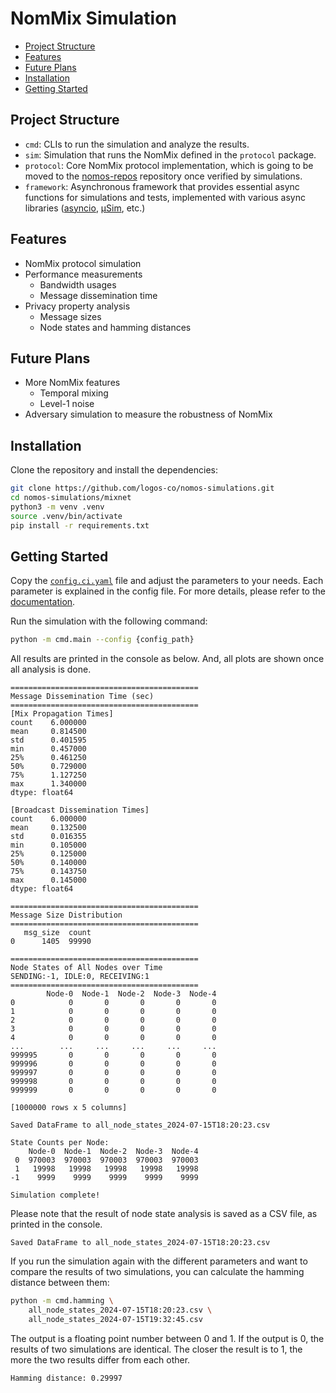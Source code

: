 # NomMix Simulation

* [Project Structure](#project-structure)
* [Features](#features)
* [Future Plans](#future-plans)
* [Installation](#installation)
* [Getting Started](#getting-started)

## Project Structure

- `cmd`: CLIs to run the simulation and analyze the results.
- `sim`: Simulation that runs the NomMix defined in the `protocol` package.
- `protocol`: Core NomMix protocol implementation, which is going to be moved to the [nomos-repos](https://github.com/logos-co/nomos-specs) repository once verified by simulations.
- `framework`: Asynchronous framework that provides essential async functions for simulations and tests, implemented with various async libraries ([asyncio](https://docs.python.org/3/library/asyncio.html), [μSim](https://usim.readthedocs.io/en/latest/), etc.)

## Features

- NomMix protocol simulation
- Performance measurements
  - Bandwidth usages
  - Message dissemination time
- Privacy property analysis
  - Message sizes
  - Node states and hamming distances

## Future Plans

- More NomMix features
  - Temporal mixing
  - Level-1 noise
- Adversary simulation to measure the robustness of NomMix

## Installation

Clone the repository and install the dependencies:
```bash
git clone https://github.com/logos-co/nomos-simulations.git
cd nomos-simulations/mixnet
python3 -m venv .venv
source .venv/bin/activate
pip install -r requirements.txt
```

## Getting Started

Copy the [`config.ci.yaml`](./config.ci.yaml) file and adjust the parameters to your needs.
Each parameter is explained in the config file.
For more details, please refer to the [documentation](https://www.notion.so/NomMix-Sim-Getting-Started-ee0e2191f4e7437e93976aff2627d7ce?pvs=4).

Run the simulation with the following command:
```bash
python -m cmd.main --config {config_path}
```

All results are printed in the console as below.
And, all plots are shown once all analysis is done.
```
==========================================
Message Dissemination Time (sec)
==========================================
[Mix Propagation Times]
count    6.000000
mean     0.814500
std      0.401595
min      0.457000
25%      0.461250
50%      0.729000
75%      1.127250
max      1.340000
dtype: float64

[Broadcast Dissemination Times]
count    6.000000
mean     0.132500
std      0.016355
min      0.105000
25%      0.125000
50%      0.140000
75%      0.143750
max      0.145000
dtype: float64

==========================================
Message Size Distribution
==========================================
   msg_size  count
0      1405  99990

==========================================
Node States of All Nodes over Time
SENDING:-1, IDLE:0, RECEIVING:1
==========================================
        Node-0  Node-1  Node-2  Node-3  Node-4
0            0       0       0       0       0
1            0       0       0       0       0
2            0       0       0       0       0
3            0       0       0       0       0
4            0       0       0       0       0
...        ...     ...     ...     ...     ...
999995       0       0       0       0       0
999996       0       0       0       0       0
999997       0       0       0       0       0
999998       0       0       0       0       0
999999       0       0       0       0       0

[1000000 rows x 5 columns]

Saved DataFrame to all_node_states_2024-07-15T18:20:23.csv

State Counts per Node:
    Node-0  Node-1  Node-2  Node-3  Node-4
 0  970003  970003  970003  970003  970003
 1   19998   19998   19998   19998   19998
-1    9999    9999    9999    9999    9999

Simulation complete!
```

Please note that the result of node state analysis is saved as a CSV file, as printed in the console.
```
Saved DataFrame to all_node_states_2024-07-15T18:20:23.csv
```

If you run the simulation again with the different parameters and want to
compare the results of two simulations,
you can calculate the hamming distance between them:
```bash
python -m cmd.hamming \
    all_node_states_2024-07-15T18:20:23.csv \
    all_node_states_2024-07-15T19:32:45.csv
```
The output is a floating point number between 0 and 1.
If the output is 0, the results of two simulations are identical.
The closer the result is to 1, the more the two results differ from each other.
```
Hamming distance: 0.29997
```
